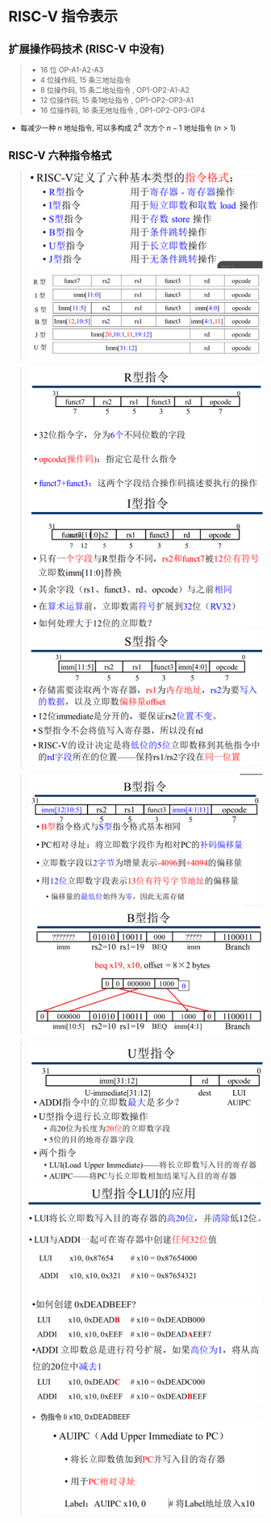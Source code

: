 

# RISC-V 指令表示

## 扩展操作码技术 (RISC-V 中没有)

>* 16 位 OP-A1-A2-A3
>* 4 位操作码, 15 条三地址指令
>* 8 位操作码, 15 条二地址指令 , OP1-OP2-A1-A2
>* 12 位操作码, 15 条1地址指令 , OP1-OP2-OP3-A1
>* 16 位操作码, 16 条无地址指令 , OP1-OP2-OP3-OP4

* 每减少一种 $n$ 地址指令, 可以多构成 $2^4$ 次方个 $n-1$ 地址指令 ($n > 1$)

## RISC-V 六种指令格式
> ![](image/2022-03-22-11-09-51.png)
> ![](image/2022-03-22-11-10-04.png)

> ![](image/2022-03-22-11-11-01.png)
> ![](image/2022-03-22-11-21-36.png)
> ![](image/2022-03-22-11-36-50.png)

> ![](image/2022-03-22-11-57-55.png)
> ![](image/2022-03-22-11-58-12.png)

> ![](image/2022-03-22-12-10-35.png)
> ![](image/2022-03-22-12-10-23.png)
> ![](image/2022-03-22-12-12-54.png)
> * **伪指令 li x10, 0xDEADBEEF**
> ![](image/2022-03-24-11-13-05.png)